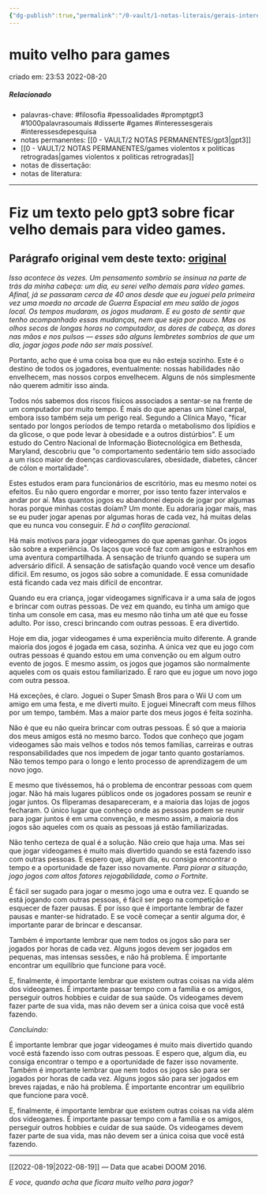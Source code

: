 ```yaml
---
{"dg-publish":true,"permalink":"/0-vault/1-notas-literais/gerais-interesses/muito-velho-para-games/","tags":["filosofia","pessoalidades","promptgpt3","1000palavrasoumais","disserte","games","interessesgerais","interessesdepesquisa"],"dgHomeLink":true,"dgShowLocalGraph":true,"dgShowFileTree":true,"dgEnableSearch":true,"noteIcon":""}
---
```


# muito velho para games
criado em: 23:53 2022-08-20

##### Relacionado
- palavras-chave: #filosofia #pessoalidades #promptgpt3 #1000palavrasoumais #disserte #games #interessesgerais #interessesdepesquisa 
- notas permanentes: [[0 - VAULT/2 NOTAS PERMANENTES/gpt3\|gpt3]]
- [[0 - VAULT/2 NOTAS PERMANENTES/games violentos x politicas retrogradas\|games violentos x politicas retrogradas]]
- notas de dissertação:
- notas de literatura: 

---
# Fiz um texto pelo gpt3 sobre ficar velho demais para video games.
## Parágrafo original vem deste texto: [original](https://www.reddit.com/r/patientgamers/comments/qj6wbk/doom_2016_made_me_feel_like_an_old_man/)

*Isso acontece às vezes. Um pensamento sombrio se insinua na parte de trás da minha cabeça: um dia, eu serei velho demais para vídeo games. Afinal, já se passaram cerca de 40 anos desde que eu joguei pela primeira vez uma moeda no arcade de Guerra Espacial em meu salão de jogos local. Os tempos mudaram, os jogos mudaram. E eu gosto de sentir que tenho acompanhado essas mudanças, nem que seja por pouco. Mas os olhos secos de longas horas no computador, as dores de cabeça, as dores nas mãos e nos pulsos — esses são alguns lembretes sombrios de que um dia, jogar jogos pode não ser mais possível.*

Portanto, acho que é uma coisa boa que eu não esteja sozinho. Este é o destino de todos os jogadores, eventualmente: nossas habilidades não envelhecem, mas nossos corpos envelhecem. Alguns de nós simplesmente não querem admitir isso ainda.

Todos nós sabemos dos riscos físicos associados a sentar-se na frente de um computador por muito tempo. É mais do que apenas um túnel carpal, embora isso também seja um perigo real. Segundo a Clínica Mayo, "ficar sentado por longos períodos de tempo retarda o metabolismo dos lipídios e da glicose, o que pode levar à obesidade e a outros distúrbios". E um estudo do Centro Nacional de Informação Biotecnológica em Bethesda, Maryland, descobriu que "o comportamento sedentário tem sido associado a um risco maior de doenças cardiovasculares, obesidade, diabetes, câncer de cólon e mortalidade".

Estes estudos eram para funcionários de escritório, mas eu mesmo notei os efeitos. Eu não quero engordar e morrer, por isso tento fazer intervalos e andar por aí. Mas quantos jogos eu abandonei depois de jogar por algumas horas porque minhas costas doíam? Um monte. Eu adoraria jogar mais, mas se eu puder jogar apenas por algumas horas de cada vez, há muitas delas que eu nunca vou conseguir. *E há o conflito geracional.*

Há mais motivos para jogar videogames do que apenas ganhar. Os jogos são sobre a experiência. Os laços que você faz com amigos e estranhos em uma aventura compartilhada. A sensação de triunfo quando se supera um adversário difícil. A sensação de satisfação quando você vence um desafio difícil. Em resumo, os jogos são sobre a comunidade. E essa comunidade está ficando cada vez mais difícil de encontrar.

Quando eu era criança, jogar videogames significava ir a uma sala de jogos e brincar com outras pessoas. De vez em quando, eu tinha um amigo que tinha um console em casa, mas eu mesmo não tinha um até que eu fosse adulto. Por isso, cresci brincando com outras pessoas. E era divertido.

Hoje em dia, jogar videogames é uma experiência muito diferente. A grande maioria dos jogos é jogada em casa, sozinha. A única vez que eu jogo com outras pessoas é quando estou em uma convenção ou em algum outro evento de jogos. E mesmo assim, os jogos que jogamos são normalmente aqueles com os quais estou familiarizado. É raro que eu jogue um novo jogo com outra pessoa.

Há exceções, é claro. Joguei o Super Smash Bros para o Wii U com um amigo em uma festa, e me diverti muito. E joguei Minecraft com meus filhos por um tempo, também. Mas a maior parte dos meus jogos é feita sozinha.

Não é que eu não queira brincar com outras pessoas. É só que a maioria dos meus amigos está no mesmo barco. Todos que conheço que jogam videogames são mais velhos e todos nós temos famílias, carreiras e outras responsabilidades que nos impedem de jogar tanto quanto gostaríamos. Não temos tempo para o longo e lento processo de aprendizagem de um novo jogo.

E mesmo que tivéssemos, há o problema de encontrar pessoas com quem jogar. Não há mais lugares públicos onde os jogadores possam se reunir e jogar juntos. Os fliperamas desapareceram, e a maioria das lojas de jogos fecharam. O único lugar que conheço onde as pessoas podem se reunir para jogar juntos é em uma convenção, e mesmo assim, a maioria dos jogos são aqueles com os quais as pessoas já estão familiarizadas.

Não tenho certeza de qual é a solução. Não creio que haja uma. Mas sei que jogar videogames é muito mais divertido quando se está fazendo isso com outras pessoas. E espero que, algum dia, eu consiga encontrar o tempo e a oportunidade de fazer isso novamente. *Para piorar a situação, jogo jogos com altos fatores rejogabilidade, como o Fortnite*. 

É fácil ser sugado para jogar o mesmo jogo uma e outra vez. E quando se está jogando com outras pessoas, é fácil ser pego na competição e esquecer de fazer pausas. É por isso que é importante lembrar de fazer pausas e manter-se hidratado. E se você começar a sentir alguma dor, é importante parar de brincar e descansar.

Também é importante lembrar que nem todos os jogos são para ser jogados por horas de cada vez. Alguns jogos devem ser jogados em pequenas, mas intensas sessões, e não há problema. É importante encontrar um equilíbrio que funcione para você.

E, finalmente, é importante lembrar que existem outras coisas na vida além dos videogames. É importante passar tempo com a família e os amigos, perseguir outros hobbies e cuidar de sua saúde. Os videogames devem fazer parte de sua vida, mas não devem ser a única coisa que você está fazendo.

*Concluindo:*

É importante lembrar que jogar videogames é muito mais divertido quando você está fazendo isso com outras pessoas. E espero que, algum dia, eu consiga encontrar o tempo e a oportunidade de fazer isso novamente.
Também é importante lembrar que nem todos os jogos são para ser jogados por horas de cada vez. Alguns jogos são para ser jogados em breves rajadas, e não há problema. É importante encontrar um equilíbrio que funcione para você.

E, finalmente, é importante lembrar que existem outras coisas na vida além dos videogames. É importante passar tempo com a família e os amigos, perseguir outros hobbies e cuidar de sua saúde. Os videogames devem fazer parte de sua vida, mas não devem ser a única coisa que você está fazendo.




---

[[2022-08-19\|2022-08-19]] — Data que acabei DOOM 2016.

*E voce, quando acha que ficara muito velho para jogar?*
